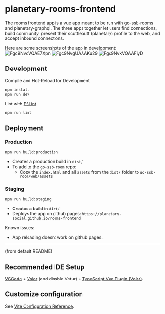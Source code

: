 # planetary-rooms-frontend

The rooms frontend app is a vue app meant to be run with go-ssb-rooms and planetary-graphql. The three apps together let users find connections, build community, present their scuttlebutt (planetary) profile to the web, and accept inbound connections. 

Here are some screenshots of the app in development:
![Fgc9NvdVQAE7Xpn](https://user-images.githubusercontent.com/76/200228414-28113ac8-6fea-4f4d-8387-bcc0b9944ffa.jpeg)
![Fgc9NvgUAAAKu29](https://user-images.githubusercontent.com/76/200228424-12b7ef06-0cdd-4cf3-b860-598dfa747379.jpeg)
![Fgc9NvkVQAAFIyD](https://user-images.githubusercontent.com/76/200228429-9249d07e-2b08-4d8e-b05b-4aecd8decd09.jpeg)



## Development

Compile and Hot-Reload for Development
```sh
npm install
npm run dev
```

Lint with [ESLint](https://eslint.org/)
```sh
npm run lint
```

## Deployment

### Production

```
npm run build:production
```

- Creates a production build in `dist/`
- To add to the `go-ssb-room` repo:
  - Copy the `index.html` and all `assets` from the `dist/` folder to `go-ssb-room/web/assets`

### Staging

```sh
npm run build:staging
```

- Creates a build in `dist/`
- Deploys the app on github pages: `https://planetary-social.github.io/rooms-frontend`

Known issues:
- App reloading doesnt work on github pages.

---

(from default README)

## Recommended IDE Setup

[VSCode](https://code.visualstudio.com/) + [Volar](https://marketplace.visualstudio.com/items?itemName=Vue.volar) (and disable Vetur) + [TypeScript Vue Plugin (Volar)](https://marketplace.visualstudio.com/items?itemName=Vue.vscode-typescript-vue-plugin).

## Customize configuration

See [Vite Configuration Reference](https://vitejs.dev/config/).

